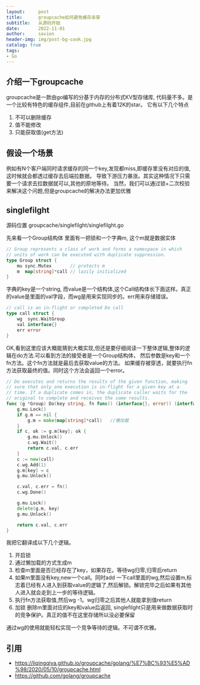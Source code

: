 ```yaml
---
layout:     post
title:      groupcache如何避免缓存击穿
subtitle:   从源码开始
date:       2022-11-01
author:     savion
header-img: img/post-bg-cook.jpg
catalog: true
tags:
- Go
---
```



## 介绍一下groupcache

groupcache是一款由go编写的分基于内存的分布式KV型存储库, 代码量不多。是一个比较有特色的缓存组件,目前在github上有着12K的star。
它有以下几个特点

1. 不可以删除缓存
2. 值不能修改
3. 只能获取值(get方法)


## 假设一个场景

例如有N个客户端同时请求缓存的同一个key,发现都miss,即缓存里没有对应的值,这时候就会都透过缓存去后端拉数据。
导致下游压力暴涨。其实这种情况下只需要一个请求去拉数据就可以,其他的原地等待。
当然，我们可以通过锁+二次校验来解决这个问题,但是groupcache的解决办法更加优雅


## singlefilght

源码位置 groupcache/singlefilght/singlefilght.go

先来看一个Group结构体 里面有一把锁和一个字典m, 这个m就是数据实体

``` go
// Group represents a class of work and forms a namespace in which
// units of work can be executed with duplicate suppression.
type Group struct {
	mu sync.Mutex       // protects m
	m  map[string]*call // lazily initialized
}
```
字典的key是一个string, 而value是一个结构体,这个Call结构体长下面这样。真正的value是里面的val字段，而wg是用来实现同步的。err用来存储错误。

``` go
// call is an in-flight or completed Do call
type call struct {
	wg  sync.WaitGroup
	val interface{}
	err error
}
```
OK,看到这里应该大概能猜到大概实现,但还是要仔细阅读一下整体逻辑,整体的逻辑在do方法.可以看到方法的接受者是一个Group结构体，
然后参数是key和一个fn方法。这个fn方法就是最后去获取value的方法。
如果缓存被穿透，就要执行fn方法获取最终的值。同时这个方法会返回一个error。
``` go
// Do executes and returns the results of the given function, making
// sure that only one execution is in-flight for a given key at a
// time. If a duplicate comes in, the duplicate caller waits for the
// original to complete and receives the same results.
func (g *Group) Do(key string, fn func() (interface{}, error)) (interface{}, error) {
	g.mu.Lock()
	if g.m == nil {
		g.m = make(map[string]*call)   //懒加载
	}
	if c, ok := g.m[key]; ok {
		g.mu.Unlock()
		c.wg.Wait()
		return c.val, c.err
	}
	c := new(call)
	c.wg.Add(1)
	g.m[key] = c
	g.mu.Unlock()

	c.val, c.err = fn()
	c.wg.Done()

	g.mu.Lock()
	delete(g.m, key)
	g.mu.Unlock()

	return c.val, c.err
}
```

我把它翻译成以下几个逻辑。
1. 开启锁
2. 通过懒加载的方式生成m
3. 检查m里面是否已经存在了key，如果存在。等待wg归零,归零后return
4. 如果m里面没有key,new一个call。同时add 一下call里面的wg,然后设置m,标志着已经有人进入到获取value的逻辑了,然后解锁。解锁完毕之后如果有其他人进入就会走到上一步的等待逻辑。
5. 执行fn方法获取值,然后wg -1。wg归零之后其他人就能拿到值return
6. 加锁 删除m里面对应的key和value后返回, singlefilght只是用来做数据获取时的竞争保护。真正的值不在这里存储所以没必要保留

通过wg的使用就能轻松实现一个竞争等待的逻辑。不可谓不优雅。


## 引用

- <https://liqingqiya.github.io/groupcache/golang/%E7%BC%93%E5%AD%98/2020/05/10/groupcache.html>
- <https://github.com/golang/groupcache>

